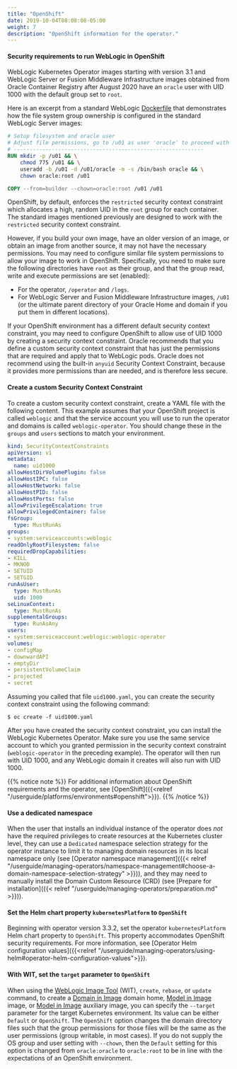 ```yaml
---
title: "OpenShift"
date: 2019-10-04T08:08:08-05:00
weight: 7
description: "OpenShift information for the operator."
---
```


#### Security requirements to run WebLogic in OpenShift

WebLogic Kubernetes Operator images starting with version 3.1 and
WebLogic Server or Fusion Middleware Infrastructure images obtained from Oracle Container Registry after August 2020
have an `oracle` user with UID 1000 with the default group set to `root`.

Here is an excerpt from a standard WebLogic [Dockerfile](https://github.com/oracle/docker-images/blob/master/OracleWebLogic/dockerfiles/12.2.1.4/Dockerfile.generic#L89)
that demonstrates how the file system group ownership is configured in the standard WebLogic Server images:

```dockerfile
# Setup filesystem and oracle user
# Adjust file permissions, go to /u01 as user 'oracle' to proceed with WLS installation
# ------------------------------------------------------------
RUN mkdir -p /u01 && \
    chmod 775 /u01 && \
    useradd -b /u01 -d /u01/oracle -m -s /bin/bash oracle && \
    chown oracle:root /u01

COPY --from=builder --chown=oracle:root /u01 /u01
```

OpenShift, by default, enforces the `restricted` security context constraint which
allocates a high, random UID in the `root` group for each container.  The standard
images mentioned previously are designed to work with the `restricted` security context constraint.

However, if you build your own image, have an older version of an image, or obtain an
image from another source, it may not have the necessary permissions.  You may need to
configure similar file system permissions to allow your image to work in OpenShift.
Specifically, you need to make sure the following directories have `root` as their
group, and that the group read, write and execute permissions are set (enabled):

* For the operator, `/operator` and `/logs`.
* For WebLogic Server and Fusion Middleware Infrastructure images, `/u01` (or the ultimate parent directory of your
  Oracle Home and domain if you put them in different locations).

If your OpenShift environment has a different default security context constraint,
you may need to configure OpenShift to allow use of UID 1000 by creating
a security context constraint.  Oracle recommends that you define
a custom security context constraint that has just the permissions that are required
and apply that to WebLogic pods.  Oracle does not recommend using the built-in `anyuid`
Security Context Constraint, because it provides more permissions
than are needed, and is therefore less secure.

#### Create a custom Security Context Constraint

To create a custom security context constraint, create a YAML file with the following
content.  This example assumes that your OpenShift project is called `weblogic` and
that the service account you will use to run the operator and domains
is called `weblogic-operator`.  You should change these
in the `groups` and `users` sections to match your environment.

```yaml
kind: SecurityContextConstraints
apiVersion: v1
metadata:
  name: uid1000
allowHostDirVolumePlugin: false
allowHostIPC: false
allowHostNetwork: false
allowHostPID: false
allowHostPorts: false
allowPrivilegeEscalation: true
allowPrivilegedContainer: false
fsGroup:
  type: MustRunAs
groups:
- system:serviceaccounts:weblogic
readOnlyRootFilesystem: false
requiredDropCapabilities:
- KILL
- MKNOD
- SETUID
- SETGID
runAsUser:
  type: MustRunAs
  uid: 1000
seLinuxContext:
  type: MustRunAs
supplementalGroups:
  type: RunAsAny
users:
- system:serviceaccount:weblogic:weblogic-operator
volumes:
- configMap
- downwardAPI
- emptyDir
- persistentVolumeClaim
- projected
- secret
```

Assuming you called that file `uid1000.yaml`, you can create the security context constraint
using the following command:

```shell
$ oc create -f uid1000.yaml
```

After you have created the security context constraint, you can install the WebLogic Kubernetes Operator.
Make sure you use the same service account to which you granted permission in the security
context constraint (`weblogic-operator` in the preceding example).  The operator will then run
with UID 1000, and any WebLogic domain it creates will also run with UID 1000.

{{% notice note %}}
For additional information about OpenShift requirements and the operator,
see [OpenShift]({{<relref  "/userguide/platforms/environments#openshift">}}).
{{% /notice %}}

#### Use a dedicated namespace

When the user that installs an individual instance of the operator
does _not_ have the required privileges to create resources at the Kubernetes cluster level,
they can use a `Dedicated` namespace selection strategy for the operator instance to limit
it to managing domain resources in its local namespace only
(see [Operator namespace management]({{< relref "/userguide/managing-operators/namespace-management#choose-a-domain-namespace-selection-strategy" >}})),
and they may need to manually install the Domain Custom Resource (CRD)
(see [Prepare for installation]({{< relref "/userguide/managing-operators/preparation.md" >}})).

#### Set the Helm chart property `kubernetesPlatform` to `OpenShift`

Beginning with operator version 3.3.2,
set the operator `kubernetesPlatform` Helm chart property to `OpenShift`.
This property accommodates OpenShift security requirements.
For more information, see [Operator Helm configuration values]({{<relref "/userguide/managing-operators/using-helm#operator-helm-configuration-values">}}).

#### With WIT, set the `target` parameter to `OpenShift`

When using the [WebLogic Image Tool](https://oracle.github.io/weblogic-image-tool/) (WIT),
`create`, `rebase`, or `update` command, to create a
[Domain in Image](https://oracle.github.io/weblogic-kubernetes-operator/userguide/managing-domains/choosing-a-model/) domain home,
[Model in Image](https://oracle.github.io/weblogic-kubernetes-operator/userguide/managing-domains/choosing-a-model/) image,
or [Model in Image](https://oracle.github.io/weblogic-kubernetes-operator/userguide/managing-domains/choosing-a-model/) auxiliary image,
you can specify the `--target` parameter for the target Kubernetes environment.
Its value can be either `Default` or `OpenShift`.
The `OpenShift` option changes the domain directory files such that the group permissions
for those files will be the same as the user permissions (group writable, in most cases).
If you do not supply the OS group and user setting with `--chown`,
then the `Default` setting for this option is changed from `oracle:oracle` to `oracle:root`
to be in line with the expectations of an OpenShift environment.
